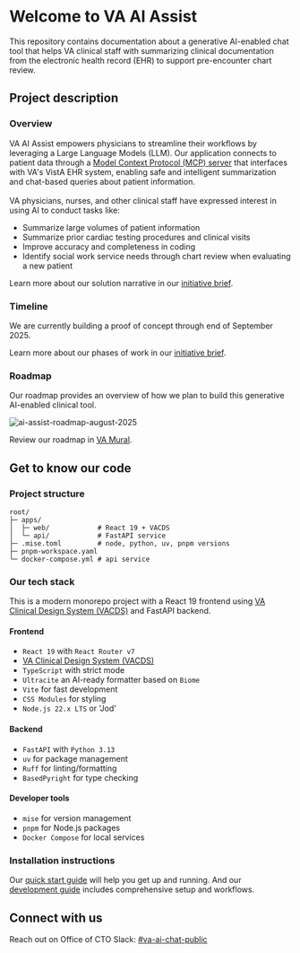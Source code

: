 # Welcome to VA AI Assist
This repository contains documentation about a generative AI-enabled chat tool that helps VA clinical staff with summarizing clinical documentation from the electronic health record (EHR) to support pre-encounter chart review.

## Project description
### Overview
VA AI Assist empowers physicians to streamline their workflows by leveraging a Large Language Models (LLM). Our application connects to patient data through a [Model Context Protocol (MCP) server](https://github.com/department-of-veterans-affairs/octo-vista-api-x-mcp-server) that interfaces with VA's VistA EHR system, enabling safe and intelligent summarization and chat-based queries about patient information.
<br>
<br>
VA physicians, nurses, and other clinical staff have expressed interest in using AI to conduct tasks like:
- Summarize large volumes of patient information
- Summarize prior cardiac testing procedures and clinical visits
- Improve accuracy and completeness in coding
- Identify social work service needs through chart review when evaluating a new patient

Learn more about our solution narrative in our [initiative brief](https://github.com/department-of-veterans-affairs/ai-assist/blob/main/docs/initiative-brief.md).

### Timeline

We are currently building a proof of concept through end of September 2025.

Learn more about our phases of work in our [initiative brief](https://github.com/department-of-veterans-affairs/ai-assist/blob/main/docs/initiative-brief.md).

### Roadmap

Our roadmap provides an overview of how we plan to build this generative AI-enabled clinical tool.

![ai-assist-roadmap-august-2025](https://github.com/department-of-veterans-affairs/ai-assist/blob/main/docs/ai-assist-roadmap-august-2025.jpg)

Review our roadmap in [VA Mural](https://app.mural.co/t/departmentofveteransaffairs9999/m/departmentofveteransaffairs9999/1750882921059/550b745268addb245a7f73287ec7645b6fa0d2c7?sender=u65f0a75fc7c68f2a5a2a9545).

## Get to know our code

### Project structure

```
root/
├─ apps/
│  ├─ web/            # React 19 + VACDS
│  └─ api/            # FastAPI service
├─ .mise.toml         # node, python, uv, pnpm versions
├─ pnpm-workspace.yaml
└─ docker-compose.yml # api service
```

### Our tech stack

This is a modern monorepo project with a React 19 frontend using [VA Clinical Design System (VACDS)](./docs/vacds-guide.md)  and FastAPI backend.

#### Frontend

- `React 19` with `React Router v7`
- [VA Clinical Design System (VACDS)](./docs/vacds-guide.md) 
- `TypeScript` with strict mode
- `Ultracite` an AI-ready formatter based on `Biome`
- `Vite` for fast development
- `CSS Modules` for styling
- `Node.js 22.x LTS` or 'Jod'

#### Backend

- `FastAPI` with `Python 3.13`
- `uv` for package management
- `Ruff` for linting/formatting
- `BasedPyright` for type checking

#### Developer tools

- `mise` for version management
- `pnpm` for Node.js packages
- `Docker Compose` for local services

### Installation instructions

Our [quick start guide](./docs/quick-start.md) will help you get up and running. And our [development guide](./docs/development.md) includes comprehensive setup and workflows.

## Connect with us

Reach out on Office of CTO Slack: [#va-ai-chat-public](https://dsva.slack.com/archives/C099YJ3ESJ0)
